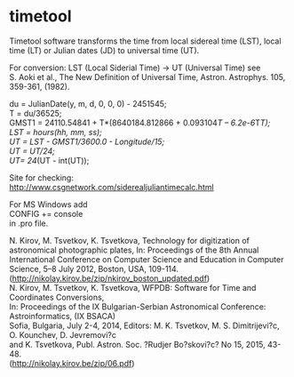 timetool
========

Timetool software transforms the time from local sidereal time (LST), local time (LT) or Julian dates (JD) to universal time (UT). 

For conversion: LST (Local Siderial Time) -> UT (Universal Time) see<br>
S. Aoki et al., The New Definition of Universal Time, Astron. Astrophys. 105, 359-361, (1982).

du = JulianDate(y, m, d, 0, 0, 0) - 2451545;<br>
T = du/36525;<br>
GMST1 = 24110.54841 + T*(8640184.812866 + 0.093104*T – 6.2e-6*T*T);<br>
LST = hours(hh, mm, ss); <br>
UT = LST - GMST1/3600.0 - Longitude/15; <br>
UT = UT/24; <br>
UT= 24*(UT - int(UT)); <br>

Site for checking: <br>
http://www.csgnetwork.com/siderealjuliantimecalc.html <br>

For MS Windows add<br>
CONFIG += console<br>
in .pro file.

N. Kirov, M. Tsvetkov, K. Tsvetkova, Technology for digitization of astronomical photographic plates, In: Proceedings of the 8th Annual International Conference on Computer Science and Education in Computer Science, 5–8 July 2012, Boston, USA, 109-114.<br>
(http://nikolay.kirov.be/zip/nkirov_boston_updated.pdf)
<br>
N. Kirov, M. Tsvetkov, K. Tsvetkova, WFPDB: Software for Time and Coordinates Conversions, <br>
In: Proceedings of the IX Bulgarian-Serbian Astronomical Conference: Astroinformatics, (IX BSACA) <br>
Sofia, Bulgaria, July 2-4, 2014, Editors: M. K. Tsvetkov, M. S. Dimitrijevi?c, O. Kounchev, D. Jevremovi?c <br>
and K. Tsvetkova, Publ. Astron. Soc. ?Rudjer Bo?skovi?c? No 15, 2015, 43-48.<br>
 (http://nikolay.kirov.be/zip/06.pdf)


